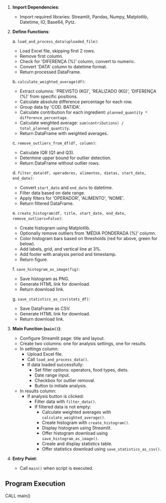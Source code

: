 1. **Import Dependencies**:
   - Import required libraries: Streamlit, Pandas, Numpy, Matplotlib, Datetime, IO, Base64, Pytz.

2. **Define Functions**:

   a. `load_and_process_data(uploaded_file)`:
   - Load Excel file, skipping first 2 rows.
   - Remove first column.
   - Check for 'DIFERENÇA (%)' column, convert to numeric.
   - Convert 'DATA' column to datetime format.
   - Return processed DataFrame.

   b. `calculate_weighted_average(df)`:
   - Extract columns: 'PREVISTO (KG)', 'REALIZADO (KG)', 'DIFERENÇA (%)' from specific positions.
   - Calculate absolute difference percentage for each row.
   - Group data by 'COD. BATIDA'.
   - Calculate contribution for each ingredient: `planned_quantity * difference_percentage`.
   - Calculate weighted average: `sum(contributions) / total_planned_quantity`.
   - Return DataFrame with weighted averages.

   c. `remove_outliers_from_df(df, column)`:
   - Calculate IQR (Q1 and Q3).
   - Determine upper bound for outlier detection.
   - Return DataFrame without outlier rows.

   d. `filter_data(df, operadores, alimentos, dietas, start_date, end_date)`:
   - Convert `start_date` and `end_date` to datetime.
   - Filter data based on date range.
   - Apply filters for 'OPERADOR', 'ALIMENTO', 'NOME'.
   - Return filtered DataFrame.

   e. `create_histogram(df, title, start_date, end_date, remove_outliers=False)`:
   - Create histogram using Matplotlib.
   - Optionally remove outliers from 'MÉDIA PONDERADA (%)' column.
   - Color histogram bars based on thresholds (red for above, green for below).
   - Add labels, grid, and vertical line at 3%.
   - Add footer with analysis period and timestamp.
   - Return figure.

   f. `save_histogram_as_image(fig)`:
   - Save histogram as PNG.
   - Generate HTML link for download.
   - Return download link.

   g. `save_statistics_as_csv(stats_df)`:
   - Save DataFrame as CSV.
   - Generate HTML link for download.
   - Return download link.

3. **Main Function (`main()`)**:

   - Configure Streamlit page: title and layout.
   - Create two columns: one for analysis settings, one for results.
   - In settings column:
     - Upload Excel file.
     - Call `load_and_process_data()`.
     - If data loaded successfully:
       - Set filter options: operators, food types, diets.
       - Date range input.
       - Checkbox for outlier removal.
       - Button to initiate analysis.
   - In results column:
     - If analysis button is clicked:
       - Filter data with `filter_data()`.
       - If filtered data is not empty:
         - Calculate weighted averages with `calculate_weighted_average()`.
         - Create histogram with `create_histogram()`.
         - Display histogram using Streamlit.
         - Offer histogram download using `save_histogram_as_image()`.
         - Create and display statistics table.
         - Offer statistics download using `save_statistics_as_csv()`.

4. **Entry Point**:
   - Call `main()` when script is executed.

## Program Execution
CALL main() 